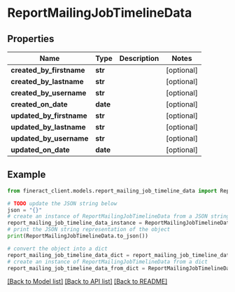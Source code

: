 # ReportMailingJobTimelineData


## Properties

Name | Type | Description | Notes
------------ | ------------- | ------------- | -------------
**created_by_firstname** | **str** |  | [optional] 
**created_by_lastname** | **str** |  | [optional] 
**created_by_username** | **str** |  | [optional] 
**created_on_date** | **date** |  | [optional] 
**updated_by_firstname** | **str** |  | [optional] 
**updated_by_lastname** | **str** |  | [optional] 
**updated_by_username** | **str** |  | [optional] 
**updated_on_date** | **date** |  | [optional] 

## Example

```python
from fineract_client.models.report_mailing_job_timeline_data import ReportMailingJobTimelineData

# TODO update the JSON string below
json = "{}"
# create an instance of ReportMailingJobTimelineData from a JSON string
report_mailing_job_timeline_data_instance = ReportMailingJobTimelineData.from_json(json)
# print the JSON string representation of the object
print(ReportMailingJobTimelineData.to_json())

# convert the object into a dict
report_mailing_job_timeline_data_dict = report_mailing_job_timeline_data_instance.to_dict()
# create an instance of ReportMailingJobTimelineData from a dict
report_mailing_job_timeline_data_from_dict = ReportMailingJobTimelineData.from_dict(report_mailing_job_timeline_data_dict)
```
[[Back to Model list]](../README.md#documentation-for-models) [[Back to API list]](../README.md#documentation-for-api-endpoints) [[Back to README]](../README.md)


